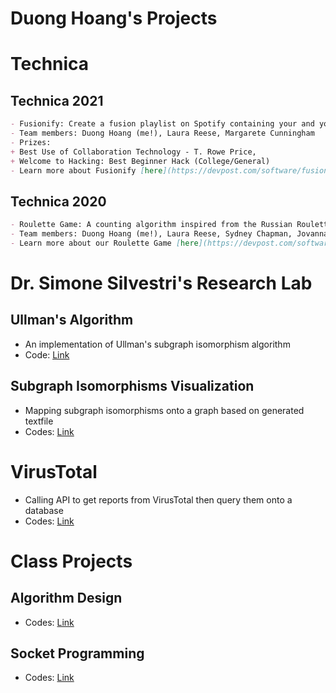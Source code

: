 # Duong Hoang's Projects


# Technica

## Technica 2021
```markdown
- Fusionify: Create a fusion playlist on Spotify containing your and your friends' favorite tracks
- Team members: Duong Hoang (me!), Laura Reese, Margarete Cunningham
- Prizes: 
+ Best Use of Collaboration Technology - T. Rowe Price, 
+ Welcome to Hacking: Best Beginner Hack (College/General)
- Learn more about Fusionify [here](https://devpost.com/software/fusionify)
```

## Technica 2020
```markdown
- Roulette Game: A counting algorithm inspired from the Russian Roulette game where there is only one loser of each game
- Team members: Duong Hoang (me!), Laura Reese, Sydney Chapman, Jovanna Hernandez
- Learn more about our Roulette Game [here](https://devpost.com/software/roulette-game-3x8uwh)
```

# Dr. Simone Silvestri's Research Lab

## Ullman's Algorithm
- An implementation of Ullman's subgraph isomorphism algorithm
- Code: [Link](url)

## Subgraph Isomorphisms Visualization
- Mapping subgraph isomorphisms onto a graph based on generated textfile
- Codes: [Link](url)


# VirusTotal 
- Calling API to get reports from VirusTotal then query them onto a database
- Codes: [Link](url)


# Class Projects

## Algorithm Design
- Codes:
[Link](url)

## Socket Programming
- Codes:
[Link](url)

